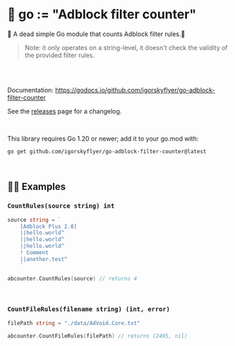 # 🐝 go := "Adblock filter counter"

🐲 A dead simple Go module that counts Adblock filter rules.🦘

> Note: it only operates on a string-level, it doesn't check the validity of the provided filter rules.

<br>
<br>

Documentation: https://godocs.io/github.com/igorskyflyer/go-adblock-filter-counter

See the [releases](https://github.com/igorskyflyer/go-adblock-filter-counter/releases) page for a changelog.


<br>

This library requires Go 1.20 or newer; add it to your go.mod with:

```shell
go get github.com/igorskyflyer/go-adblock-filter-counter@latest
```

<br>

## 🤹🏼 Examples

### ```CountRules(source string) int```

```go
source string = `
	[Adblock Plus 2.0]
	||hello.world^
	||hello.world^
	||hello.world^
	! Comment
	||another.test^
	`

abcounter.CountRules(source) // returns 4

```

<br>

### ```CountFileRules(filename string) (int, error)```

```go
filePath string = "./data/AdVoid.Core.txt"

abcounter.CountFileRules(filePath) // returns (2495, nil)

```
